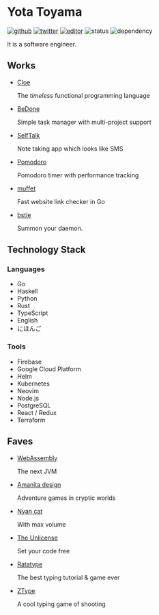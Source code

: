 # Yota Toyama

[![github](https://img.shields.io/badge/github-raviqqe-red.svg?style=flat-square)](https://github.com/raviqqe)
[![twitter](https://img.shields.io/badge/twitter-raviqqe-blue.svg?style=flat-square)](https://twitter.com/raviqqe)
[![editor](https://img.shields.io/badge/editor-neovim-brightgreen.svg?style=flat-square)](https://github.com/neovim/neovim)
![status](https://img.shields.io/badge/status-alive-green.svg?style=flat-square)
![dependency](https://img.shields.io/badge/dependencies-coffee-lightgrey.svg?style=flat-square)

It is a software engineer.

## Works

- [Cloe](https://github.com/cloe-lang/cloe)

  The _timeless_ functional programming language

- [BeDone](https://tasks.code2d.org)

  Simple task manager with multi-project support

- [SelfTalk](https://notes.code2d.org)

  Note taking app which looks like SMS

- [Pomodoro](https://pomodoro.code2d.org)

  Pomodoro timer with performance tracking

- [muffet](https://github.com/raviqqe/muffet)

  Fast website link checker in Go

- [bstie](https://github.com/raviqqe/bstie)

  Summon your daemon.

## Technology Stack

### Languages

- Go
- Haskell
- Python
- Rust
- TypeScript
- English
- にほんご

### Tools

- Firebase
- Google Cloud Platform
- Helm
- Kubernetes
- Neovim
- Node.js
- PostgreSQL
- React / Redux
- Terraform

## Faves

- [WebAssembly](https://webassembly.org)

  The next JVM

- [Amanita design](http://amanita-design.net/)

  Adventure games in cryptic worlds

- [Nyan cat](http://www.nyan.cat/)

  With max volume

- [The Unlicense](https://unlicense.org)

  Set your code free

- [Ratatype](http://www.ratatype.com/)

  The best typing tutorial & game ever

- [ZType](http://zty.pe)

  A cool typing game of shooting
